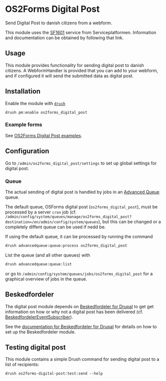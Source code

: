 # OS2Forms Digital Post

Send Digital Post to danish citizens from a webform.

This module uses the
[SF1601](https://digitaliseringskataloget.dk/integration/sf1601) service from
Serviceplatformen. Information and documentation can be obtained by following
that link.

## Usage

This module provides functionality for sending digital post to danish citizens.
A WebformHandler is provided that you can add to your webform, and if configured
it will send the submitted data as digital post.

## Installation

Enable the module with [`drush`](https://drush.org/)

```shell
drush pm:enable os2forms_digital_post
```

### Example forms

See [OS2Forms Digital Post
examples](modules/os2forms_digital_post_examples/README.md).

## Configuration

Go to `/admin/os2forms_digital_post/settings` to set up global settings for
digital post.

### Queue

The actual sending of digital post is handled by jobs in an [Advanced
Queue](https://www.drupal.org/project/advancedqueue) queue.

The default queue, OSForms digital post (`os2forms_digital_post`), must be
processed by a server `cron` job (cf.
`/admin/config/system/queues/manage/os2forms_digital_post?destination=/en/admin/config/system/queues`),
but this can be changed or a completely diffent queue can be used if nedd be.

If using the default queue, it can be processed by running the command

```sh
drush advancedqueue:queue:process os2forms_digital_post
```

List the queue (and all other queues) with

```sh
drush advancedqueue:queue:list
```

or go to `/admin/config/system/queues/jobs/os2forms_digital_post` for a
graphical overview of jobs in the queue.

## Beskedfordeler

The digital post module depends on [Beskedfordeler for
Drupal](https://github.com/itk-dev/beskedfordeler-drupalon) to get get
information on how or why not a digital post has been delivered (cf.
[BeskedfordelerEventSubscriber](src/EventSubscriber/BeskedfordelerEventSubscriber.php)).

See the [documentation for Beskedfordeler for
Drupal](https://github.com/itk-dev/beskedfordeler-drupal#beskedfordeler) for
details on how to set up the Beskedfordeler module.

## Testing digital post

This module contains a simple Drush command for sending digital post to a list
of recipients:

``` shell
drush os2forms-digital-post:test:send --help
```
